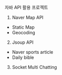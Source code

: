 자바 API 활용 프로젝트

1. Naver Map API
  - Static Map
  - Geocoding

2. Jsoup API
  - Naver sports article
  - Daily bible
  
3. Socket Multi Chatting
